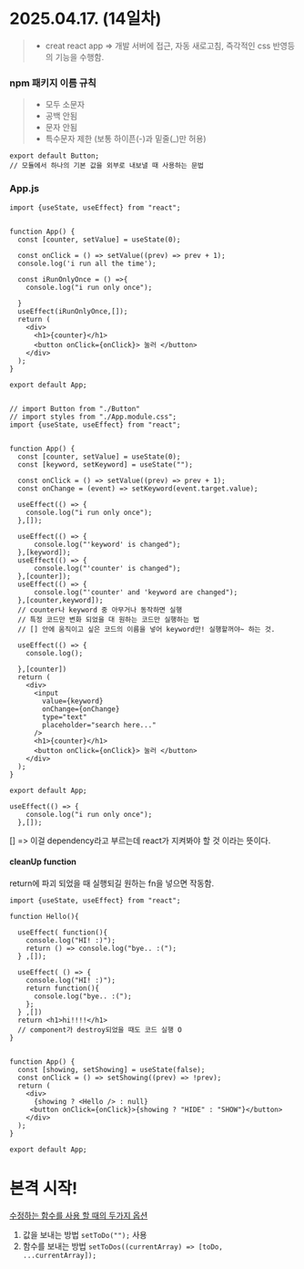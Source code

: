 # 2025.04.17. (14일차)

>- creat react app => 개발 서버에 접근, 자동 새로고침, 즉각적인 css 반영등의 기능을 수행함.

### npm 패키지 이름 규칙 
>- 모두 소문자
>- 공백 안됨
>- 문자 안됨
>- 특수문자 제한 (보통 하이픈(-)과 밑줄(_)만 허용)

```JSX
export default Button;
// 모듈에서 하나의 기본 값을 외부로 내보낼 때 사용하는 문법
```

### App.js
```JSX
import {useState, useEffect} from "react";


function App() {
  const [counter, setValue] = useState(0);

  const onClick = () => setValue((prev) => prev + 1);
  console.log('i run all the time');

  const iRunOnlyOnce = () =>{
    console.log("i run only once");
    
  }
  useEffect(iRunOnlyOnce,[]);
  return (
    <div>
      <h1>{counter}</h1>
      <button onClick={onClick}> 눌러 </button>
    </div>
  );
}

export default App;
```

```JSX

// import Button from "./Button"
// import styles from "./App.module.css";
import {useState, useEffect} from "react";


function App() {
  const [counter, setValue] = useState(0);
  const [keyword, setKeyword] = useState("");

  const onClick = () => setValue((prev) => prev + 1);
  const onChange = (event) => setKeyword(event.target.value);

  useEffect(() => {
    console.log("i run only once");
  },[]);

  useEffect(() => {
      console.log("'keyword' is changed");
  },[keyword]);
  useEffect(() => {
      console.log("'counter' is changed");
  },[counter]);
  useEffect(() => {
      console.log("'counter' and 'keyword are changed");
  },[counter,keyword]);
  // counter나 keyword 중 아무거나 동작하면 실행
  // 특정 코드만 변화 되었을 대 원하는 코드만 실행하는 법
  // [] 안에 움직이고 싶은 코드의 이름을 넣어 keyword만! 실행할꺼야~ 하는 것.
  
  useEffect(() => {
    console.log();
    
  },[counter])
  return (
    <div>
      <input 
        value={keyword} 
        onChange={onChange} 
        type="text" 
        placeholder="search here..." 
      />
      <h1>{counter}</h1>
      <button onClick={onClick}> 눌러 </button>
    </div>
  );
}

export default App;
```

```
useEffect(() => {
    console.log("i run only once");
  },[]);
```
[] => 이걸 dependency라고 부르는데 react가 지켜봐야 할 것 이라는 뜻이다.


#### cleanUp function
return에 파괴 되었을 때 실행되길 원하는 fn을 넣으면 작동함.
```JSX
import {useState, useEffect} from "react";

function Hello(){

  useEffect( function(){
    console.log("HI! :)");
    return () => console.log("bye.. :(");
  } ,[]);

  useEffect( () => {
    console.log("HI! :)");
    return function(){
      console.log("bye.. :(");
    };
  } ,[])
  return <h1>hi!!!!</h1>
  // component가 destroy되었을 때도 코드 실행 O
}


function App() {
  const [showing, setShowing] = useState(false);
  const onClick = () => setShowing((prev) => !prev);
  return (
    <div>
      {showing ? <Hello /> : null}
     <button onClick={onClick}>{showing ? "HIDE" : "SHOW"}</button>
    </div>
  );
}

export default App;
```
# 본격 시작!
[수정하는 함수를 사용 할 때의 두가지 옵션](https://youtu.be/hvHML11CFaQ?si=IADtGcF3g6-W7_Ab&t=20)
1. 값을 보내는 방법 `setToDo("");` 사용
2. 함수를 보내는 방법 `setToDos((currentArray) => [toDo, ...currentArray]);`
```
```

```JSX
```

```JSX
```

```JSX
```

```JSX
```